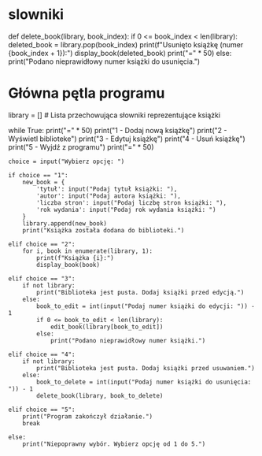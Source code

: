 # slowniki
def delete_book(library, book_index):
    if 0 <= book_index < len(library):
        deleted_book = library.pop(book_index)
        print(f"Usunięto książkę (numer {book_index + 1}):")
        display_book(deleted_book)
        print("=" * 50)
    else:
        print("Podano nieprawidłowy numer książki do usunięcia.")

# Główna pętla programu
library = []  # Lista przechowująca słowniki reprezentujące książki

while True:
    print("=" * 50)
    print("1 - Dodaj nową książkę")
    print("2 - Wyświetl biblioteke")
    print("3 - Edytuj książkę")
    print("4 - Usuń książkę")
    print("5 - Wyjdź z programu")
    print("=" * 50)

    choice = input("Wybierz opcję: ")

    if choice == "1":
        new_book = {
            'tytuł': input("Podaj tytuł książki: "),
            'autor': input("Podaj autora książki: "),
            'liczba stron': input("Podaj liczbę stron książki: "),
            'rok wydania': input("Podaj rok wydania książki: ")
        }
        library.append(new_book)
        print("Książka została dodana do biblioteki.")

    elif choice == "2":
        for i, book in enumerate(library, 1):
            print(f"Książka {i}:")
            display_book(book)

    elif choice == "3":
        if not library:
            print("Biblioteka jest pusta. Dodaj książki przed edycją.")
        else:
            book_to_edit = int(input("Podaj numer książki do edycji: ")) - 1
            if 0 <= book_to_edit < len(library):
                edit_book(library[book_to_edit])
            else:
                print("Podano nieprawidłowy numer książki.")

    elif choice == "4":
        if not library:
            print("Biblioteka jest pusta. Dodaj książki przed usuwaniem.")
        else:
            book_to_delete = int(input("Podaj numer książki do usunięcia: ")) - 1
            delete_book(library, book_to_delete)

    elif choice == "5":
        print("Program zakończył działanie.")
        break

    else:
        print("Niepoprawny wybór. Wybierz opcję od 1 do 5.")
